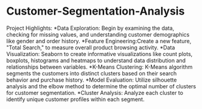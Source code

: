 # Customer-Segmentation-Analysis
Project Highlights:
*Data Exploration: Begin by examining the data, checking for missing values, and understanding customer demographics like gender and order history.
*Feature Engineering:Create a new feature, "Total Search," to measure overall product browsing activity.
*Data Visualization: Seaborn to create informative visualizations like count plots, boxplots, histograms and heatmaps to understand data distribution and relationships between variables.
*K-Means Clustering: K-Means algorithm segments the customers into distinct clusters based on their search behavior and purchase history.
*Model Evaluation: Utilize silhouette analysis and the elbow method to determine the optimal number of clusters for customer segmentation.
*Cluster Analysis: Analyze each cluster to identify unique customer profiles within each segment.
